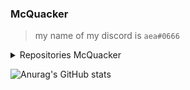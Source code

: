 ### McQuacker

>my name of my discord is `aea#0666`

<details>
  <summary>Repositories McQuacker</summary> <br>


  QuackerWare >private skid by me A pvp client for me and friends <br>
  QuackerWare discord >https://discord.gg/AmVBUJynEV <br>
  QuackerWareUser QuackerWare capes :v



</details>



![Anurag's GitHub stats](https://github-readme-stats.vercel.app/api?username=McQuacker&show_icons=true&theme=radical)







<!--
**McQuacker/McQuacker** is a ✨ _special_ ✨ repository because its `README.md` (this file) appears on your GitHub profile.

Here are some ideas to get you started:

- 🔭 I’m currently working on ...
- 🌱 I’m currently learning ...
- 👯 I’m looking to collaborate on ...
- 🤔 I’m looking for help with ...
- 💬 Ask me about ...
- 📫 How to reach me: ...
- 😄 Pronouns: ...
- ⚡ Fun fact: ...
-->
